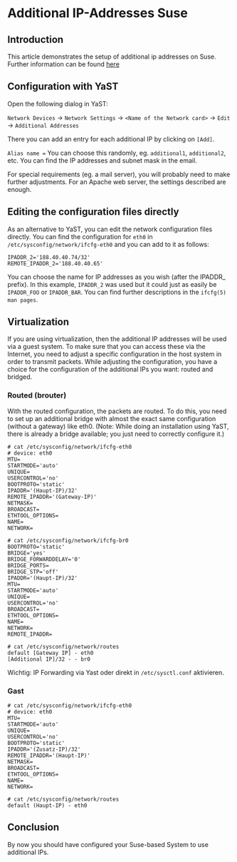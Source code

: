 # Additional IP-Addresses Suse
## Introduction
This article demonstrates the setup of additional ip addresses on Suse.
Further information can be found [here](https://wiki.hetzner.de/index.php/Zusaetzliche_IP-Adressen/en)

## Configuration with YaST

Open the following dialog in YaST:

`Network Devices` -> `Network Settings` -> `<Name of the Network card>` -> `Edit` -> `Additional Addresses`

There you can add an entry for each additional IP by clicking on `[Add]`.

`Alias name =` You can choose this randomly, eg. `additional1`, `additional2`, etc.
You can find the IP addresses and subnet mask in the email.

For special requirements (eg. a mail server), you will probably need to make further adjustments.
For an Apache web server, the settings described are enough.

## Editing the configuration files directly

As an alternative to YaST, you can edit the network configuration files directly. You can find the configuration for `eth0` in `/etc/sysconfig/network/ifcfg-eth0` and you can add to it as follows:

```
IPADDR_2='188.40.40.74/32'
REMOTE_IPADDR_2='188.40.40.65'
```

You can choose the name for IP addresses as you wish (after the IPADDR_ prefix). In this example, `IPADDR_2` was used but it could just as easily be `IPADDR_FOO` or `IPADDR_BAR`. You can find further descriptions in the `ifcfg(5) man pages`.

## Virtualization

If you are using virtualization, then the additional IP addresses will be used via a guest system. To make sure that you can access these via the Internet, you need to adjust a specific configuration in the host system in order to transmit packets. While adjusting the configuration, you have a choice for the configuration of the additional IPs you want: routed and bridged.

### Routed (brouter)

With the routed configuration, the packets are routed. To do this, you need to set up an additional bridge with almost the exact same configuration (without a gateway) like eth0. (Note: While doing an installation using YaST, there is already a bridge available; you just need to correctly configure it.)

```
# cat /etc/sysconfig/network/ifcfg-eth0
# device: eth0
MTU=
STARTMODE='auto'
UNIQUE=
USERCONTROL='no'
BOOTPROTO='static'
IPADDR='(Haupt-IP)/32'
REMOTE_IPADDR='(Gateway-IP)'
NETMASK=
BROADCAST=
ETHTOOL_OPTIONS=
NAME=
NETWORK=
```

```
# cat /etc/sysconfig/network/ifcfg-br0
BOOTPROTO='static'
BRIDGE='yes'
BRIDGE_FORWARDDELAY='0'
BRIDGE_PORTS=
BRIDGE_STP='off'
IPADDR='(Haupt-IP)/32'
MTU=
STARTMODE='auto'
UNIQUE=
USERCONTROL='no'
BROADCAST=
ETHTOOL_OPTIONS=
NAME=
NETWORK=
REMOTE_IPADDR=
```

```
# cat /etc/sysconfig/network/routes
default [Gateway IP] - eth0
[Additional IP]/32 - - br0
```

Wichtig: IP Forwarding via Yast oder direkt in `/etc/sysctl.conf` aktivieren.

### Gast

```
# cat /etc/sysconfig/network/ifcfg-eth0
# device: eth0
MTU=
STARTMODE='auto'
UNIQUE=
USERCONTROL='no'
BOOTPROTO='static'
IPADDR='(Zusatz-IP)/32'
REMOTE_IPADDR='(Haupt-IP)'
NETMASK=
BROADCAST=
ETHTOOL_OPTIONS=
NAME=
NETWORK=
```

```
# cat /etc/sysconfig/network/routes
default (Haupt-IP) - eth0
```

## Conclusion
By now you should have configured your Suse-based System to use additional IPs.